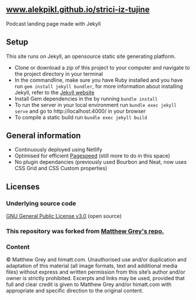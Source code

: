www.alekpikl.github.io/strici-iz-tujine
--------
Podcast landing page made with Jekyll

## Setup
This site runs on Jekyll, an opensource static site generating platform.

- Clone or download a zip of this project to your computer and navigate to the
project directory in your terminal
- In the commandline, make sure you have Ruby installed and you have run
`gem install jekyll bundler`, for more information about installing Jekyll,
refer to the [Jekyll website](https://jekyllrb.com/docs/quickstart/)
- Install Gem dependencies in the by running `bundle install`
- To run the server in your local environment run `bundle exec jekyll serve` and
go to http://localhost:4000/ in your browser
- To compile a static build run `bundle exec jekyll build`

## General information
- Continuously deployed using Netlify
- Optimised for efficient [Pagespeed](https://developers.google.com/speed/pagespeed/insights/) (still more to do in this space)
- No plugin dependancies (previously used Bourbon and Neat, now uses CSS Grid and CSS Custom properties)

## Licenses
### Underlying source code
[GNU General Public License v3.0](LICENSE) (open source)
### This repository was forked from [Matthew Grey's repo.](https://github.com/MattGreyDesign/himatt.com)

### Content
© Matthew Grey and himatt.com. Unauthorised use and/or duplication and
adaptation of this material (all image formats, text and additional media files)
without express and written permission from this site’s author and/or owner is
strictly prohibited. Excerpts and links may be used, provided that full and
clear credit is given to Matthew Grey and/or himatt.com with appropriate and
specific direction to the original content.
